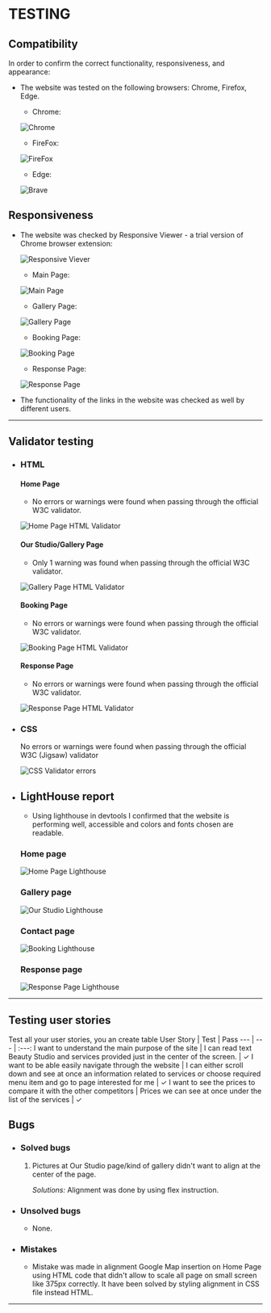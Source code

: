 # TESTING


## Compatibility

In order to confirm the correct functionality, responsiveness, and appearance:

+ The website was tested on the following browsers: Chrome, Firefox, Edge.

    - Chrome:

    ![Chrome](documentation/chrome.png)

    - FireFox:

    ![FireFox](documentation/firefox.png)

    - Edge:

    ![Brave](documentation/edge.png)

## Responsiveness


+ The website was checked by Responsive Viewer - a trial version of Chrome browser extension:

    ![Responsive Viever](documentation/responsive-viewer.png)

    - Main Page:

    ![Main Page](documentation/responsiveness_main_page.png)

    - Gallery Page:

    ![Gallery Page](documentation/responsiveness_gallery_page.png)

    - Booking Page:

    ![Booking Page](documentation/responsiveness_booking_page.png)

    - Response Page:

    ![Response Page](documentation/responsiveness_response_page.png)

+ The functionality of the links in the website was checked as well by different users.

---
## Validator testing
+ ### HTML
  #### Home Page
    - No errors or warnings were found when passing through the official W3C validator.


    ![Home Page HTML Validator](documentation/w3_validator_home_page.png)
    
  #### Our Studio/Gallery Page
    - Only 1 warning was found when passing through the official W3C validator.

    ![Gallery Page HTML Validator](documentation/w3_validator_gallery_page.png)

  #### Booking Page
    - No errors or warnings were found when passing through the official W3C validator.

    ![Booking Page HTML Validator](documentation/w3_validator_contact_page.png)

  #### Response Page
    - No errors or warnings were found when passing through the official W3C validator.

    ![Response Page HTML Validator](documentation/w3_validator_response_page.png)
    
+ ### CSS
  No errors or warnings were found when passing through the official W3C (Jigsaw) validator

  ![CSS Validator errors](documentation/w3_validator_css_errors.png)
  

+ ## LightHouse report

    - Using lighthouse in devtools I confirmed that the website is performing well, accessible and colors and fonts chosen are readable.
    
  ### Home page

  ![Home Page Lighthouse](documentation/lighthouse_home_page.png)

  ### Gallery page

  ![Our Studio Lighthouse](documentation/lighthouse_gallery_page.png)

  ### Contact page

  ![Booking Lighthouse](documentation/lighthouse_contact_page.png)

  ### Response page

  ![Response Page Lighthouse](documentation/lighthouse_response_page.png)

---

## Testing user stories
Test all your user stories, you an create table 
User Story |  Test | Pass
--- | --- | :---:
I want to understand the main purpose of the site | I can read text Beauty Studio and services provided just in the center of the screen. | &check;​
I want to be able easily navigate through the website | I can either scroll down and see at once an information related to services or choose required menu item and go to page interested for me | &check;​
I want to see the prices to compare it with the other competitors | Prices we can see at once under the list of the services | &check;


## Bugs
+ ### Solved bugs
    1. Pictures at Our Studio page/kind of gallery didn't want to align at the center of the page.
    
        *Solutions:* Alignment was done by using flex instruction.

+ ### Unsolved bugs
    - None.
+ ### Mistakes
    - Mistake was made in alignment Google Map insertion on Home Page using HTML code that didn't allow to scale all page on small screen like 375px correctly. It have been solved by styling alignment in CSS file instead HTML.
    
---